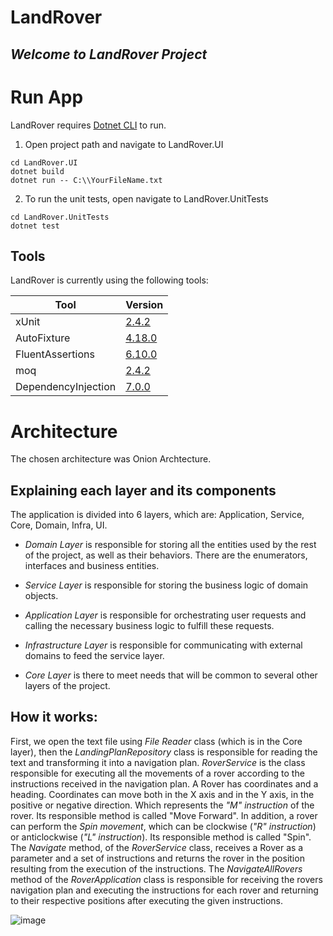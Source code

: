 # LandRover
## _Welcome to LandRover Project_

# Run App
LandRover requires [Dotnet CLI](https://learn.microsoft.com/en-us/dotnet/core/tools/) to run.

1. Open project path and navigate to LandRover.UI
```
cd LandRover.UI
dotnet build
dotnet run -- C:\\YourFileName.txt
```
2. To run the unit tests, open  navigate to LandRover.UnitTests
```
cd LandRover.UnitTests
dotnet test
```


## Tools

LandRover is currently using the following tools:

| Tool | Version |
| ------ | ------ |
| xUnit | [2.4.2](https://www.nuget.org/packages/xunit) |
| AutoFixture | [4.18.0](https://www.nuget.org/packages/AutoFixture) |
| FluentAssertions |[6.10.0](https://github.com/FluentAssertions/FluentAssertions/releases/tag/6.10.0) |
| moq | [2.4.2](https://github.com/moq/moq) |
| DependencyInjection | [7.0.0](https://www.nuget.org/packages/Microsoft.Extensions.DependencyInjection)

# Architecture

The chosen architecture was Onion Archtecture.

## Explaining each layer and its components
The application is divided into 6 layers, which are: Application, Service, Core, Domain, Infra, UI.

- *Domain Layer* is responsible for storing all the entities used by the rest of the project, as well as their behaviors. There are the enumerators, interfaces and business entities.

- *Service Layer* is responsible for storing the business logic of domain objects.

- *Application Layer* is responsible for orchestrating user requests and calling the necessary business logic to fulfill these requests.

- *Infrastructure Layer* is responsible for communicating with external domains to feed the service layer.

- *Core Layer* is there to meet needs that will be common to several other layers of the project.

## How it works:

First, we open the text file using *File Reader* class (which is in the Core layer), then the *LandingPlanRepository* class is responsible for reading the text and transforming it into a navigation plan.
*RoverService* is the class responsible for executing all the movements of a rover according to the instructions received in the navigation plan.
A Rover has coordinates and a heading.
Coordinates can move both in the X axis and in the Y axis, in the positive or negative direction. Which represents the *"M" instruction* of the rover. Its responsible method is called "Move Forward".
In addition, a rover can perform the *Spin movement*, which can be clockwise (*"R" instruction*) or anticlockwise (*"L" instruction*).
Its responsible method is called "Spin".
The *Navigate* method, of the *RoverService* class, receives a Rover as a parameter and a set of instructions and returns the rover in the position resulting from the execution of the instructions.
The *NavigateAllRovers* method of the *RoverApplication* class is responsible for receiving the rovers navigation plan and executing the instructions for each rover and returning to their respective positions after executing the given instructions.

![image](https://user-images.githubusercontent.com/9805258/221267027-9d5c67db-33d5-4537-a71f-b676066b6f81.png)


